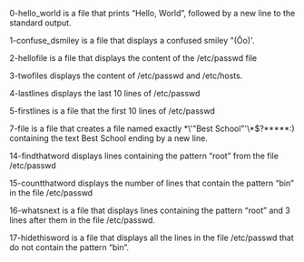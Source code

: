 0-hello_world is a file that prints “Hello, World”, followed by a new line to the standard output.

1-confuse_dsmiley is a file that displays a confused smiley "(Ôo)'.

2-hellofile is a file that displays  the content of the /etc/passwd file

3-twofiles displays  the content of /etc/passwd and /etc/hosts.

4-lastlines displays  the last 10 lines of /etc/passwd

5-firstlines is a file that  the first 10 lines of /etc/passwd

7-file is a file that creates a file named exactly \*\\'"Best School"\'\\*$\?\*\*\*\*\*:) containing the text Best School ending by a new line.

14-findthatword displays  lines containing the pattern “root” from the file /etc/passwd

15-countthatword displays the number of lines that contain the pattern “bin” in the file /etc/passwd

16-whatsnext is a file that displays  lines containing the pattern “root” and 3 lines after them in the file /etc/passwd.

17-hidethisword is a file that displays  all the lines in the file /etc/passwd that do not contain the pattern “bin”.
